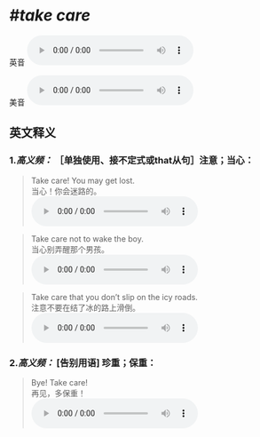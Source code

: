 # ***\#take care*** 
英音
<audio src="./media/take care1_AAC.aac" controls="controls"></audio>

美音
<audio src="./media/take care2_AAC.aac" controls="controls"></audio>



  

英文释义
---
### 1.*高义频：* **［单独使用、接不定式或that从句］注意；当心：**  

 > Take care! You may get lost.  
 > 当心！你会迷路的。    
<audio src="./media/6-care.aac" controls="controls"></audio>

 > Take care not to wake the boy.  
 > 当心别弄醒那个男孩。    
<audio src="./media/7-care.aac" controls="controls"></audio>

 > Take care that you don’t slip on the icy roads.  
 > 注意不要在结了冰的路上滑倒。    
<audio src="./media/8-care.aac" controls="controls"></audio>

### 2.*高义频：* **[告别用语] 珍重；保重：**  

 > Bye! Take care!  
 > 再见，多保重！    
<audio src="./media/9-care.aac" controls="controls"></audio>


